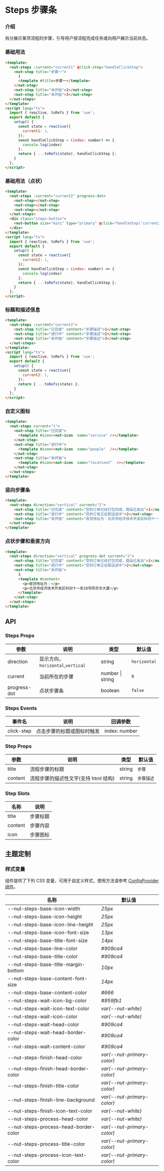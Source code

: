 # Steps 步骤条

### 介绍

拆分展示某项流程的步骤，引导用户按流程完成任务或向用户展示当前状态。

### 基础用法

```html
<template>
  <nut-steps :current="current1" @click-step="handleClickStep">
    <nut-step title="步骤一">
      1
      <template #title>步骤一</template>
    </nut-step>
    <nut-step title="未开始">2</nut-step>
    <nut-step title="未开始">3</nut-step>
  </nut-steps>
</template>
<script lang="ts">
  import { reactive, toRefs } from 'vue';
  export default {
    setup() {
      const state = reactive({
        current1: 1,
      });
      const handleClickStep = (index: number) => {
        console.log(index)
      };
      return { ...toRefs(state), handleClickStep };
    }
  };
</script>
```

### 基础用法（点状）

```html
<template>
  <nut-steps :current="current2" progress-dot>
    <nut-step></nut-step>
    <nut-step></nut-step>
    <nut-step></nut-step>
  </nut-steps>
  <div class="steps-button">
    <nut-button size="mini" type="primary" @click="handleStep('current2')">{{ translate('next') }}</nut-button>
  </div>
</template>
<script lang="ts">
  import { reactive, toRefs } from 'vue';
  export default {
    setup() {
      const state = reactive({
        current2: 1,
      });
      const handleClickStep = (index: number) => {
        console.log(index)
      };
      return { ...toRefs(state), handleClickStep };
    }
  };
</script>
```

### 标题和描述信息

```html
<template>
  <nut-steps :current="current2">
    <nut-step title="已完成" content="步骤描述">1</nut-step>
    <nut-step title="进行中" content="步骤描述">2</nut-step>
    <nut-step title="未开始" content="步骤描述">3</nut-step>
  </nut-steps>
</template>
<script lang="ts">
  import { reactive, toRefs } from 'vue';
  export default {
    setup() {
      const state = reactive({
        current2: 1,
      });
      return { ...toRefs(state) };
    }
  };
</script>
```

### 自定义图标

```html
<template>
  <nut-steps current="1">
    <nut-step title="已完成">
      <template #icon><nut-icon  name="service" /></template>
    </nut-step>
    <nut-step title="进行中">
      <template #icon><nut-icon  name="people"  /></template>
    </nut-step>
    <nut-step title="未开始">
      <template #icon><nut-icon  name="location2"  /></template>
    </nut-step>
  </nut-steps>
</template>
```

### 竖向步骤条

```html
<template>
  <nut-steps direction="vertical" current="2">
    <nut-step title="已完成" content="您的订单已经打包完成，商品已发出">1</nut-step>
    <nut-step title="进行中" content="您的订单正在配送途中">2</nut-step>
    <nut-step title="未开始" content="收货地址为：北京市经济技术开发区科创十一街18号院京东大厦">3</nut-step>
  </nut-steps>
</template>
```

### 点状步骤和垂直方向

```html
<template>
  <nut-steps direction="vertical" progress-dot current="2">
    <nut-step title="已完成" content="您的订单已经打包完成，商品已发出">1</nut-step>
    <nut-step title="进行中" content="您的订单正在配送途中">2</nut-step>
    <nut-step title="未开始">
      3
      <template #content>
        <p>收货地址为：</p>
        <p>北京市经济技术开发区科创十一街18号院京东大厦</p>
      </template>
    </nut-step>
  </nut-steps>
</template>
```

## API

### Steps Props

| 参数         | 说明                              | 类型             | 默认值       |
| ------------ | --------------------------------- | ---------------- | ------------ |
| direction    | 显示方向，`horizontal`,`vertical` | string           | `horizontal` |
| current      | 当前所在的步骤                    | number \| string | `0`          |
| progress-dot | 点状步骤条                        | boolean          | `false`      |

### Steps Events

| 事件名     | 说明                       | 回调参数      |
| ---------- | -------------------------- | ------------- |
| click-step | 点击步骤的标题或图标时触发 | index: number |

### Step Props

| 参数    | 说明                                 | 类型   | 默认值     |
| ------- | ------------------------------------ | ------ | ---------- |
| title   | 流程步骤的标题                       | string | `步骤`     |
| content | 流程步骤的描述性文字(支持 html 结构) | string | `步骤描述` |

### Step Slots

| 名称    | 说明     |
| ------- | -------- |
| title   | 步骤标题 |
| content | 步骤内容 |
| icon    | 步骤图标 |

## 主题定制

### 样式变量

组件提供了下列 CSS 变量，可用于自定义样式，使用方法请参考 [ConfigProvider 组件](/components/basic/configprovider)。

| 名称                                  | 默认值                     |
| ------------------------------------- | -------------------------- |
| --nut-steps-base-icon-width           | _25px_                     |
| --nut-steps-base-icon-height          | _25px_                     |
| --nut-steps-base-icon-line-height     | _25px_                     |
| --nut-steps-base-icon-font-size       | _13px_                     |
| --nut-steps-base-title-font-size      | _14px_                     |
| --nut-steps-base-line-color           | _#909ca4_                  |
| --nut-steps-base-title-color          | _#909ca4_                  |
| --nut-steps-base-title-margin-bottom  | _10px_                     |
| --nut-steps-base-content-font-size    | _14px_                     |
| --nut-steps-base-content-color        | _#666_                     |
| --nut-steps-wait-icon-bg-color        | _#959fb1_                  |
| --nut-steps-wait-icon-text-color      | _var(--nut-white)_         |
| --nut-steps-wait-icon-color           | _var(--nut-white)_         |
| --nut-steps-wait-head-color           | _#909ca4_                  |
| --nut-steps-wait-head-border-color    | _#909ca4_                  |
| --nut-steps-wait-content-color        | _#909ca4_                  |
| --nut-steps-finish-head-color         | _var(--nut-primary-color)_ |
| --nut-steps-finish-head-border-color  | _var(--nut-primary-color)_ |
| --nut-steps-finish-title-color        | _var(--nut-primary-color)_ |
| --nut-steps-finish-line-background    | _var(--nut-primary-color)_ |
| --nut-steps-finish-icon-text-color    | _var(--nut-white)_         |
| --nut-steps-process-head-color        | _var(--nut-white)_         |
| --nut-steps-process-head-border-color | _var(--nut-primary-color)_ |
| --nut-steps-process-title-color       | _var(--nut-primary-color)_ |
| --nut-steps-process-icon-text-color   | _var(--nut-primary-color)_ |
